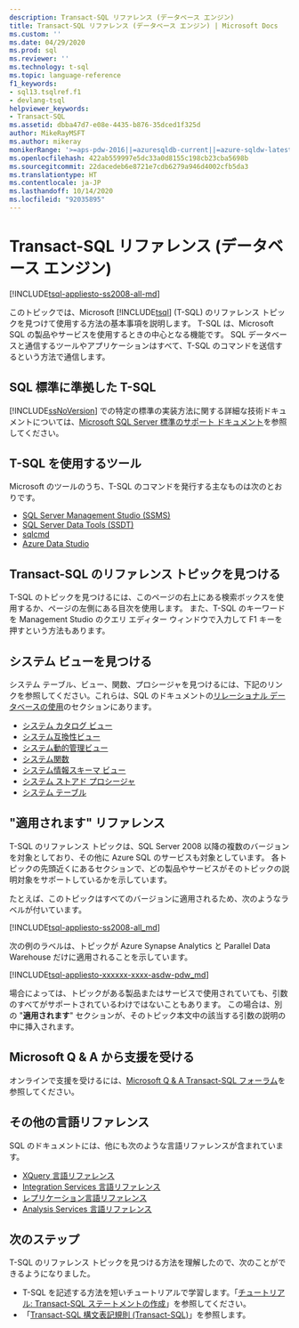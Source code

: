 ```yaml
---
description: Transact-SQL リファレンス (データベース エンジン)
title: Transact-SQL リファレンス (データベース エンジン) | Microsoft Docs
ms.custom: ''
ms.date: 04/29/2020
ms.prod: sql
ms.reviewer: ''
ms.technology: t-sql
ms.topic: language-reference
f1_keywords:
- sql13.tsqlref.f1
- devlang-tsql
helpviewer_keywords:
- Transact-SQL
ms.assetid: dbba47d7-e08e-4435-b876-35dced1f325d
author: MikeRayMSFT
ms.author: mikeray
monikerRange: '>=aps-pdw-2016||=azuresqldb-current||=azure-sqldw-latest||>=sql-server-2016||=sqlallproducts-allversions||>=sql-server-linux-2017||=azuresqldb-mi-current'
ms.openlocfilehash: 422ab559997e5dc33a0d8155c198cb23cba5698b
ms.sourcegitcommit: 22dacedeb6e8721e7cdb6279a946d4002cfb5da3
ms.translationtype: HT
ms.contentlocale: ja-JP
ms.lasthandoff: 10/14/2020
ms.locfileid: "92035895"
---
```

# <a name="transact-sql-reference-database-engine"></a>Transact-SQL リファレンス (データベース エンジン)
[!INCLUDE[tsql-appliesto-ss2008-all-md](../includes/tsql-appliesto-ss2008-all-md.md)]

このトピックでは、Microsoft [!INCLUDE[tsql](../includes/tsql-md.md)] (T-SQL) のリファレンス トピックを見つけて使用する方法の基本事項を説明します。 T-SQL は、Microsoft SQL の製品やサービスを使用するときの中心となる機能です。 SQL データベースと通信するツールやアプリケーションはすべて、T-SQL のコマンドを送信するという方法で通信します。  

## <a name="t-sql-compliance-to-sql-standard"></a>SQL 標準に準拠した T-SQL
[!INCLUDE[ssNoVersion](../includes/ssnoversion-md.md)] での特定の標準の実装方法に関する詳細な技術ドキュメントについては、[Microsoft SQL Server 標準のサポート ドキュメント](/openspecs/sql_standards/ms-sqlstandlp/89fb00b1-4b9e-4296-92ce-a2b3f7ca01d2)を参照してください。

## <a name="tools-that-use-t-sql"></a>T-SQL を使用するツール
Microsoft のツールのうち、T-SQL のコマンドを発行する主なものは次のとおりです。

- [SQL Server Management Studio (SSMS)](../ssms/download-sql-server-management-studio-ssms.md)
- [SQL Server Data Tools (SSDT)](../ssdt/download-sql-server-data-tools-ssdt.md)
- [sqlcmd](../tools/sqlcmd-utility.md)
- [Azure Data Studio](../azure-data-studio/what-is.md)
  
## <a name="locate-the-transact-sql-reference-topics"></a>Transact-SQL のリファレンス トピックを見つける  
T-SQL のトピックを見つけるには、このページの右上にある検索ボックスを使用するか、ページの左側にある目次を使用します。 また、T-SQL のキーワードを Management Studio のクエリ エディター ウィンドウで入力して F1 キーを押すという方法もあります。 
  
## <a name="find-system-views"></a>システム ビューを見つける
システム テーブル、ビュー、関数、プロシージャを見つけるには、下記のリンクを参照してください。これらは、SQL のドキュメントの[リレーショナル データベースの使用](../relational-databases/databases/databases.md)のセクションにあります。

- [システム カタログ ビュー](../relational-databases/system-catalog-views/catalog-views-transact-sql.md)
- [システム互換性ビュー](../relational-databases/system-compatibility-views/system-compatibility-views-transact-sql.md)
- [システム動的管理ビュー](../relational-databases/system-dynamic-management-views/system-dynamic-management-views.md)
- [システム関数](../relational-databases/system-functions/system-functions-category-transact-sql.md)
- [システム情報スキーマ ビュー](../relational-databases/system-information-schema-views/system-information-schema-views-transact-sql.md)
- [システム ストアド プロシージャ](../relational-databases/system-stored-procedures/system-stored-procedures-transact-sql.md)
- [システム テーブル](../relational-databases/system-tables/system-tables-transact-sql.md)

## <a name="applies-to-references"></a>"適用されます" リファレンス  
 T-SQL のリファレンス トピックは、SQL Server 2008 以降の複数のバージョンを対象としており、その他に Azure SQL のサービスも対象としています。 各トピックの先頭近くにあるセクションで、どの製品やサービスがそのトピックの説明対象をサポートしているかを示しています。 

たとえば、このトピックはすべてのバージョンに適用されるため、次のようなラベルが付いています。 
  
 [!INCLUDE[tsql-appliesto-ss2008-all_md](../includes/tsql-appliesto-ss2008-all-md.md)]   

次の例のラベルは、トピックが Azure Synapse Analytics と Parallel Data Warehouse だけに適用されることを示しています。

[!INCLUDE[tsql-appliesto-xxxxxx-xxxx-asdw-pdw_md](../includes/applies-to-version/asa-pdw.md)]

場合によっては、トピックがある製品またはサービスで使用されていても、引数のすべてがサポートされているわけではないこともあります。 この場合は、別の "**適用されます**" セクションが、そのトピック本文中の該当する引数の説明の中に挿入されます。  
 
## <a name="get-help-from-microsoft-q--a"></a>Microsoft Q & A から支援を受ける  
オンラインで支援を受けるには、[Microsoft Q & A Transact-SQL フォーラム](/answers/topics/sql-server-transact-sql.html)を参照してください。  
 
## <a name="see-other-language-references"></a>その他の言語リファレンス
SQL のドキュメントには、他にも次のような言語リファレンスが含まれています。
  
- [XQuery 言語リファレンス](../xquery/xquery-language-reference-sql-server.md)
- [Integration Services 言語リファレンス](../integration-services/integration-services-language-reference.md)
- [レプリケーション言語リファレンス](../relational-databases/replication/replication-language-reference.md)
- [Analysis Services 言語リファレンス](../mdx/multidimensional-expressions-mdx-reference.md)  

## <a name="next-steps"></a>次のステップ
T-SQL のリファレンス トピックを見つける方法を理解したので、次のことができるようになりました。

- T-SQL を記述する方法を短いチュートリアルで学習します。「[チュートリアル: Transact-SQL ステートメントの作成](../t-sql/tutorial-writing-transact-sql-statements.md)」を参照してください。 
- 「[Transact-SQL 構文表記規則 &#40;Transact-SQL&#41;](../t-sql/language-elements/transact-sql-syntax-conventions-transact-sql.md)」を参照します。  

  
